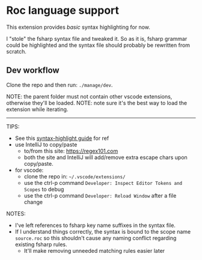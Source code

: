 # Roc language support

This extension provides *basic* syntax highlighting for now.

I "stole" the fsharp syntax file and tweaked it. So as it is, fsharp grammar could be highlighted and the syntax file should probably be rewritten from scratch.

## Dev workflow

Clone the repo and then run: `./manage/dev`.

NOTE: the parent folder must not contain other vscode extensions, otherwise they'll be loaded.
NOTE: note sure it's the best way to load the extension while iterating.

---

TIPS:

- See this [syntax-highlight guide](https://code.visualstudio.com/api/language-extensions/syntax-highlight-guide) for ref
- use IntelliJ to copy/paste
  - to/from this site: https://regex101.com
  - both the site and IntelliJ will add/remove extra escape chars upon copy/paste.
- for vscode:
  - clone the repo in: `~/.vscode/extensions/`
  - use the ctrl-p command `Developer: Inspect Editor Tokens and Scopes` to debug
  - use the ctrl-p command `Developer: Reload Window` after a file change


NOTES:

- I've left references to fsharp key name suffixes in the syntax file.
- If I understand things correctly, the syntax is bound to the scope name `source.roc` so this shouldn't cause any naming conflict regarding existing fsharp rules.
  - It'll make removing unneeded matching rules easier later
